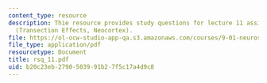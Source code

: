 ```yaml
---
content_type: resource
description: Thie resource provides study questions for lecture 11 assigned readings
  (Transection Effects, Neocortex).
file: https://ol-ocw-studio-app-qa.s3.amazonaws.com/courses/9-01-neuroscience-and-behavior-fall-2003/b20c23eb2790503991b27f5c17a4d9c8_rsq_11.pdf
file_type: application/pdf
resourcetype: Document
title: rsq_11.pdf
uid: b20c23eb-2790-5039-91b2-7f5c17a4d9c8
---
```

